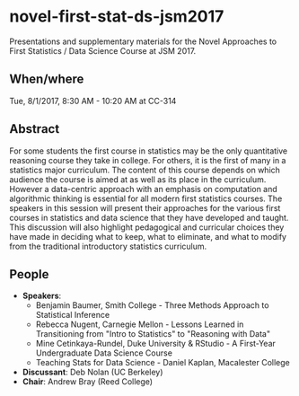 # novel-first-stat-ds-jsm2017

Presentations and supplementary materials for the Novel Approaches to First Statistics / Data Science Course at JSM 2017.

## When/where

Tue, 8/1/2017, 8:30 AM - 10:20 AM	at CC-314

## Abstract

For some students the first course in statistics may be the only quantitative reasoning course they take in college. For others, it is the first of many in a statistics major curriculum. The content of this course depends on which audience the course is aimed at as well as its place in the curriculum. However a data-centric approach with an emphasis on computation and algorithmic thinking is essential for all modern first statistics courses. The speakers in this session will present their approaches for the various first courses in statistics and data science that they have developed and taught. This discussion will also highlight pedagogical and curricular choices they have made in deciding what to keep, what to eliminate, and what to modify from the traditional introductory statistics curriculum.

## People

- **Speakers**:
  - Benjamin Baumer, Smith College - Three Methods Approach to Statistical Inference
  - Rebecca Nugent, Carnegie Mellon - Lessons Learned in Transitioning from "Intro to Statistics" to "Reasoning with Data"
  - Mine Cetinkaya-Rundel, Duke University & RStudio - A First-Year Undergraduate Data Science Course
  - Teaching Stats for Data Science - Daniel Kaplan, Macalester College
- **Discussant**: Deb Nolan (UC Berkeley)
- **Chair**: Andrew Bray (Reed College)
